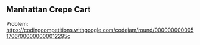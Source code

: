 ## Manhattan Crepe Cart

Problem:  
https://codingcompetitions.withgoogle.com/codejam/round/0000000000051706/000000000012295c